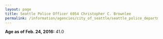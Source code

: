 ```yaml
---
layout: page
title: Seattle Police Officer 6954 Christopher C. Brownlee
permalink: /information/agencies/city_of_seattle/seattle_police_department/copbook/6954/
---
```


**Age as of Feb. 24, 2016:** 41.0
